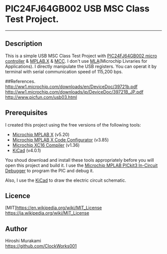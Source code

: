 ﻿# PIC24FJ64GB002 USB MSC Class Test Project.
---
## Description

This is a simple USB MSC Class Test Project with [PIC24FJ64GB002 micro controller][5] & [MPLAB.X][1] & [MCC][2].
I don't use [MLA][6](Microchip Livraries for Applications). I directly manipulate the USB registers.
You can operat it by terminal with serial communication speed of 115,200 bps.

##References.
<http://ww1.microchip.com/downloads/en/DeviceDoc/39721b.pdf>
<http://ww1.microchip.com/downloads/jp/DeviceDoc/39721B_JP.pdf>
<http://www.picfun.com/usb03.html>


## Prerequisites
I created this project using the free versions of the following tools:
 * [Microchip MPLAB X][1] (v5.20)
 * [Microchip MPLAB X Code Configurator][2] (v3.85)
 * [Microchip XC16 Compiler][4] (v1.36)
 * [KiCad][6] (v4.0.1)

You shoud download and install these tools appropriately before you will open this project and build it.
I use the [Microchip MPLAB PICkit3 In-Circuit Debugger][3] to program the PIC and debug it.  

Also, I use the [KiCad][6] to draw the electric circuit schematic.


## Licence
[MIT]<https://en.wikipedia.org/wiki/MIT_License> <https://ja.wikipedia.org/wiki/MIT_License>


## Author
Hiroshi Murakami  
<https://github.com/ClockWorks001>  

[1]: http://www.microchip.com/pagehandler/en-us/family/mplabx/ "MPLAB X"
[2]: http://www.microchip.com/mplab/mplab-code-configurator "MPLAB Code Configurator "
[3]: http://www.microchip.com/Developmenttools/ProductDetails.aspx?PartNO=PG164130 "MPLAB PICkit3 In-Circuit Debugger"
[4]: http://www.microchip.com/pagehandler/en_us/devtools/mplabxc/ "MPLAB XC Compilers"
[5]: https://www.microchip.com/wwwproducts/en/PIC24FJ64GB002
[6]: https://www.microchip.com/mplab/microchip-libraries-for-applications 

